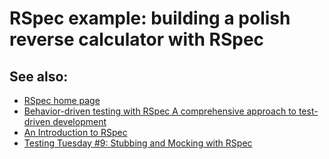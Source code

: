 # RSpec example: building a polish reverse calculator with RSpec

## See also:
  * [RSpec home page](http://rspec.info/)
  * [Behavior-driven testing with RSpec
  A comprehensive approach to test-driven development](https://www.ibm.com/developerworks/web/library/wa-rspec/)
  * [An Introduction to RSpec](http://maxwoghiren.com/blog/?p=117)
  * [Testing Tuesday #9: Stubbing and Mocking with RSpec](http://blog.codeship.io/2013/06/11/testing-tuesday-9-stubbing-and-mocking-with-rspec.html)
